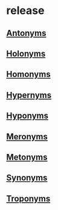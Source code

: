 release
======

[Antonyms][]
------
[Holonyms][]
------
[Homonyms][]
------
[Hypernyms][]
------
[Hyponyms][]
------
[Meronyms][]
------
[Metonyms][]
------
[Synonyms][]
------
[Troponyms][]
------

[antonyms]:  https://en.wiktionary.org/wiki/antonym
    "words that expresses a meaning opposed to the meaning of another word"

[heteronyms]:  https://en.wiktionary.org/wiki/heteronym
    "two words are heteronyms if they are spelled the same way but differ in pronunciation"

[heteronyms]:  https://en.wiktionary.org/wiki/heteronym
    "two words are heteronyms if they are spelled the same way but differ in pronunciation"

[holonyms]:  https://en.wiktionary.org/wiki/holonym
    "words that names the whole of which a given word is a part"

[homonyms]:  https://en.wiktionary.org/wiki/homonym
    "two words are homonyms if they are pronounced and spelled the same way but have different meanings"

[homonyms]:  https://en.wiktionary.org/wiki/homonym
    "two words are homonyms if they are pronounced and spelled the same way but have different meanings"

[hypernyms]:  https://en.wiktionary.org/wiki/hypernym
    "words that are more generic than a given word"

[hyponyms]:  https://en.wiktionary.org/wiki/hyponym
    "words that are more specific than a given word"

[meronyms]:  https://en.wiktionary.org/wiki/meronym
    "words that names a part of a larger whole"

[metonyms]:  https://en.wiktionary.org/wiki/metonym
    "words that denotes one thing but refers to a related thing"

[paronyms]:  https://en.wiktionary.org/wiki/paronym
    "words that strongly resembles another word in spelling"

[retronyms]:  https://en.wiktionary.org/wiki/retronym
    "words introduced because an existing term has become inadequate"

[synonyms]:  https://en.wiktionary.org/wiki/synonym
    "two words that can be interchanged in a context are said to be synonymous relative to that context"

[troponyms]:  https://en.wiktionary.org/wiki/troponym
    "words that denotes a manner of doing something"
